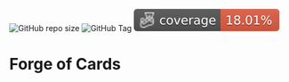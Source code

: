 ![GitHub repo size](https://img.shields.io/github/repo-size/CoralWombat/card-generator-website)
![GitHub Tag](https://img.shields.io/github/v/tag/CoralWombat/card-generator-website?label=version)
![Code Coverage](/badges/coverage-lines.svg)

# Forge of Cards